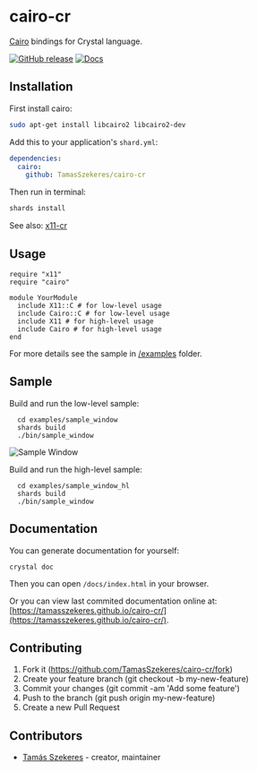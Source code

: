 # cairo-cr

[Cairo](https://cairographics.org/) bindings for Crystal language.

[![GitHub release](https://img.shields.io/github/release/TamasSzekeres/cairo-cr.svg)](https://github.com/TamasSzekeres/cairo-cr/releases)
[![Docs](https://img.shields.io/badge/docs-available-brightgreen.svg)](https://tamasszekeres.github.io/cairo-cr/)

## Installation

First install cairo:
```bash
sudo apt-get install libcairo2 libcairo2-dev
```

Add this to your application's `shard.yml`:

```yaml
dependencies:
  cairo:
    github: TamasSzekeres/cairo-cr
```
Then run in terminal:
```bash
shards install
```

See also: [x11-cr](https://github.com/TamasSzekeres/x11-cr)

## Usage

```crystal
require "x11"
require "cairo"

module YourModule
  include X11::C # for low-level usage
  include Cairo::C # for low-level usage
  include X11 # for high-level usage
  include Cairo # for high-level usage
end
```

For more details see the sample in [/examples](/examples) folder.

## Sample

Build and run the low-level sample:
```shell
  cd examples/sample_window
  shards build
  ./bin/sample_window
```
![Sample Window](https://raw.githubusercontent.com/TamasSzekeres/cairo-cr/master/examples/screenshot/sample_window.png)

Build and run the high-level sample:
```shell
  cd examples/sample_window_hl
  shards build
  ./bin/sample_window
```

## Documentation

You can generate documentation for yourself:
```shell
crystal doc
```
Then you can open `/docs/index.html` in your browser.

Or you can view last commited documentation online at: [https://tamasszekeres.github.io/cairo-cr/](https://tamasszekeres.github.io/cairo-cr/).

## Contributing

1. Fork it (<https://github.com/TamasSzekeres/cairo-cr/fork>)
2. Create your feature branch (git checkout -b my-new-feature)
3. Commit your changes (git commit -am 'Add some feature')
4. Push to the branch (git push origin my-new-feature)
5. Create a new Pull Request

## Contributors

- [Tamás Szekeres](https://github.com/TamasSzekeres) - creator, maintainer
